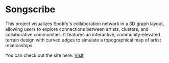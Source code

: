 # Songscribe

This project visualizes Spotify's collaboration network in a 3D graph layout, allowing users to explore connections between artists, clusters, and collaborative communities. It features an interactive, community-elevated terrain design with curved edges to simulate a topographical map of artist relationships.

You can check out the site here: [Visit](https://spotify-collaboration-network-7f7d5ee3e659.herokuapp.com/)
